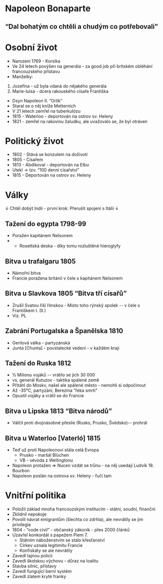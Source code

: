 # Napoleon Bonaparte


## “Dal bohatým co chtěli a chudým co potřebovali” 


# Osobní život



* Narození 1769 - Korsika
* Ve 24 letech povýšen na generála - za good job při britském obléhání francouzského přístavu
* Manželky:
1. Jozefína - už byla vdaná do nějakého generála
2. Marie-luisa - dcera rakouského císaře Františka
* Dsyn Napoleon II. “Orlík” 
* Staral se o něj kníže Metternich
* V 21 letech zemřel na tuberkulózu
* 1815 - Waterloo - deportován na ostrov sv. Heleny
* 1821 - zemřel na rakovinu žaludku, ale uvažovalo se, že byl otráven


# Politický život



* 1802 - Stává se konzulem na doživotí
* 1805 - Císařem 
* 1813 - Abdikoval - deportován na Elbu
* Utekl → tzv. “100 denní císařství” 
* 1815 - Deportován na ostrov sv. Heleny


# Války 

  ↓ Chtěl dobýt Indii - první krok: Přerušit spojení s Itálií ↓


## Tažení do egypta 1798-99 



* Poražen kapitánem Nelsonem
* * Rosettská deska - díky tomu rozluštěné hieroglyfy


## Bitva u trafalgaru 1805



* Námořní bitva
* Francie poražena británií v čele s kapitánem Nelsonem


## Bitva u Slavkova 1805 “Bitva tří císařů”



* Zrušil Svatou říší římskou - Místo toho rýnský spolek -- v čele s Františkem I. (II.)
* Viz. PL


## Zabrání Portugalska a Španělska 1810 



* Gerilová válka - partyzánská 
* Junta [Chunta] - povstalecké vedení - v každém kraji


## Tažení do Ruska 1812



* ½ Milionu vojáků -- vrátilo se jich 30 000
* vs. generál Kutuzov - taktika spálené země
* Přitáhl do Moskv, našel ale spálené město - nemohli si odpočinout 
* Až -35℃, partyzáni, Berezina “řeka smrti” 
* Opustil vojáky a vrátil se do Francie


## Bitva u Lipska 1813 “Bitva národů”



* Válčil proti dvojnásobné přeslie (Rusko, Prusko, Švédsko)-- prohrál


## Bitva u Waterloo [Vaterló] 1815



* Teď už proti Napoleonovi stála celá Evropa
    * Prusko - maršál Blüchen
    * VB - vévoda z Wellingtonu
* Napoleon protažen ⇒ Nucen vzdát se trůnu - na něj usedají Ludvík 18. Bourbon
* Napoleon poslán na ostrova sv. Heleny - fučí tam


# Vnitřní politika



* Položil základ mnoha francouzským institucím - státní, soudní, finanční
* Zklidnil nepokoje 
* Povolil návrat emigrantům (šlechta co zdrhla), ale nevrátily se jim privilegia
* 1804 - “code civil” - občanský zákoník - přes 2000 článků
* Uzavřel konkordát s papežem Piem 7.
    * Státním náboženstvím se stalo křesťanství
    * Církev uznala legitimitu Francie
    * Konfiskáty se ale nevrátily
* Zavedl tajnou policii
* Zavedl školskou výchovu - důraz na loalitu
* Stavba silnic, přístavy
* Zavedl fungující berní systém
* Zavedl zlatem kryté franky



